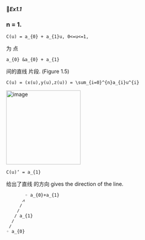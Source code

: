 🚩***Ex1.1***

### n = 1.

```
C(u) = a_{0} + a_{1}u, 0<=u<=1,
```

为 点

```
a_{0} &a_{0} + a_{1} 
```

间的直线 片段. (Figure 1.5)

```
C(u) = (x(u),y(u),z(u)) = \sum_{i=0}^{n}a_{i}u^{i}
```

<img width="200" alt="image" src="https://github.com/ChenxingWang93/ComputationalGeometry/assets/31954987/5867f17f-726c-4ce6-ba80-bcbdfa2d81e3">


```
C(u)‘ = a_{1}
```

给出了直线 的方向 gives the direction of the line.

```
       ◦ a_{0}+a_{1}
      ⩘
     ∕
    ∕
   ∕ a_{1} 
  ∕
 ∕
◦ a_{0}
```
